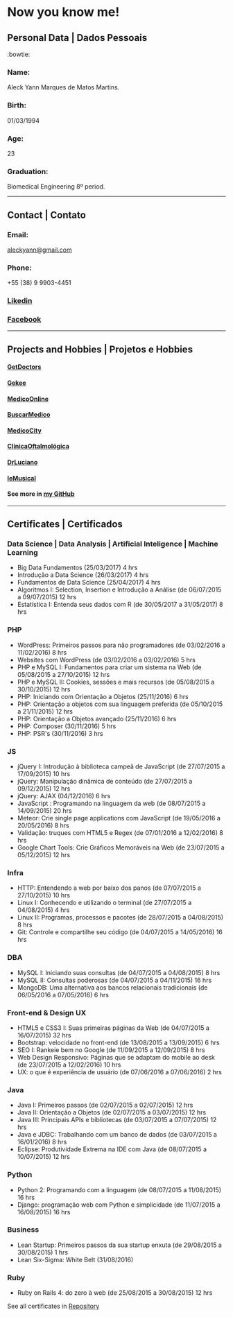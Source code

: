 # Now you know me! 

## Personal Data | Dados Pessoais 
:bowtie:

### Name:
Aleck Yann Marques de Matos Martins.

### Birth:
01/03/1994

### Age:
23

### Graduation:
Biomedical Engineering 8º period.

---
## Contact | Contato 

### Email:
aleckyann@gmail.com

### Phone:
+55 (38) 9 9903-4451

### [Likedin](https://www.linkedin.com/in/aleckyann/)

### [Facebook](https://www.facebook.com/aleckyann)

---
## Projects and Hobbies | Projetos e Hobbies 

#### [GetDoctors](http://getdoctors.com.br)
#### [Gekee](http://geekee.com.br)
#### [MedicoOnline](http://medico.online)
#### [BuscarMedico](http://buscarmedico.com.br)
#### [MedicoCity](http://medico.city)
#### [ClinicaOftalmológica](http://clinicaoftalmologicamoc.com.br)
#### [DrLuciano](http://drlucianosolianasser.com.br)
#### [IeMusical](http://iemusical.com.br)

#### See more in [my GitHub](http://github.com/aleckyann)

---
## Certificates | Certificados 

### Data Science | Data Analysis | Artificial Inteligence | Machine Learning
* Big Data Fundamentos (25/03/2017) 4 hrs
* Introdução a Data Science (26/03/2017) 4 hrs
* Fundamentos de Data Science (25/04/2017) 4 hrs
* Algoritmos I: Selection, Insertion e Introdução a Análise (de 06/07/2015 a 09/07/2015) 12 hrs 
* Estatística I: Entenda seus dados com R (de 30/05/2017 a 31/05/2017) 8 hrs 

### PHP
* WordPress: Primeiros passos para não programadores (de 03/02/2016 a 11/02/2016) 8 hrs 
* Websites com WordPress (de 03/02/2016 a 03/02/2016) 5 hrs 
* PHP e MySQL I: Fundamentos para criar um sistema na Web (de 05/08/2015 a 27/10/2015) 12 hrs 
* PHP e MySQL II: Cookies, sessões e mais recursos (de 05/08/2015 a 30/10/2015) 12 hrs
* PHP: Iniciando com Orientação a Objetos (25/11/2016) 6 hrs
* PHP: Orientação a objetos com sua linguagem preferida (de 05/10/2015 a 21/11/2015) 12 hrs
* PHP: Orientação a Objetos avançado (25/11/2016) 6 hrs
* PHP: Composer (30/11/2016) 5 hrs
* PHP: PSR's (30/11/2016) 3 hrs

### JS
* jQuery I: Introdução à biblioteca campeã de JavaScript (de 27/07/2015 a 17/09/2015) 10 hrs 
* jQuery: Manipulação dinâmica de conteúdo (de 27/07/2015 a 09/12/2015) 12 hrs
* jQuery: AJAX (04/12/2016) 6 hrs
* JavaScript : Programando na linguagem da web (de 08/07/2015 a 14/09/2015) 20 hrs 
* Meteor: Crie single page applications com JavaScript (de 19/05/2016 a 20/05/2016) 8 hrs 
* Validação: truques com HTML5 e Regex (de 07/01/2016 a 12/02/2016) 8 hrs 
* Google Chart Tools: Crie Gráficos Memoráveis na Web (de 23/07/2015 a 05/12/2015) 12 hrs 

### Infra
* HTTP: Entendendo a web por baixo dos panos (de 07/07/2015 a 27/10/2015) 10 hrs 
* Linux I: Conhecendo e utilizando o terminal (de 27/07/2015 a 04/08/2015) 4 hrs 
* Linux II: Programas, processos e pacotes (de 28/07/2015 a 04/08/2015) 8 hrs 
* Git: Controle e compartilhe seu código (de 04/07/2015 a 14/05/2016) 16 hrs 

### DBA
* MySQL I: Iniciando suas consultas (de 04/07/2015 a 04/08/2015) 8 hrs 
* MySQL II: Consultas poderosas (de 04/07/2015 a 04/11/2015) 16 hrs 
* MongoDB: Uma alternativa aos bancos relacionais tradicionais (de 06/05/2016 a 07/05/2016) 6 hrs 

### Front-end & Design UX
* HTML5 e CSS3 I: Suas primeiras páginas da Web (de 04/07/2015 a 16/07/2015) 32 hrs 
* Bootstrap: velocidade no front-end (de 13/08/2015 a 13/09/2015) 6 hrs 
* SEO I: Rankeie bem no Google (de 11/09/2015 a 12/09/2015) 8 hrs 
* Web Design Responsivo: Páginas que se adaptam do mobile ao desk (de 23/07/2015 a 12/02/2016) 10 hrs 
* UX: o que é experiência de usuário (de 07/06/2016 a 07/06/2016) 2 hrs 

### Java
* Java I: Primeiros passos (de 02/07/2015 a 02/07/2015) 12 hrs 
* Java II: Orientação a Objetos (de 02/07/2015 a 03/07/2015) 12 hrs 
* Java III: Principais APIs e bibliotecas (de 03/07/2015 a 07/07/2015) 12 hrs 
* Java e JDBC: Trabalhando com um banco de dados (de 03/07/2015 a 16/01/2016) 8 hrs 
* Eclipse: Produtividade Extrema na IDE com Java (de 08/07/2015 a 10/07/2015) 12 hrs 

### Python
* Python 2: Programando com a linguagem (de 08/07/2015 a 11/08/2015) 16 hrs 
* Django: programação web com Python e simplicidade (de 11/07/2015 a 16/08/2015) 16 hrs 

### Business
* Lean Startup: Primeiros passos da sua startup enxuta (de 29/08/2015 a 30/08/2015) 1 hrs
* Lean Six-Sigma: White Belt (31/08/2016)

### Ruby
* Ruby on Rails 4: do zero à web (de 25/08/2015 a 30/08/2015) 12 hrs 

See all certificates in [Repository](https://github.com/aleckyann/Curriculum-certificates)



